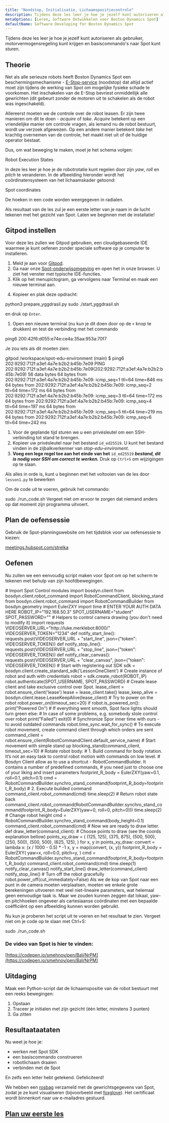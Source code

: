 ```yaml
---
title: "Noodstop, Initialisatie, Lichaamspositiecontrole"
description: Tijdens deze les leer je hoe je jezelf kunt autoriseren als gebruiker, motorvermogensregeling kunt krijgen en basiscommando's naar Spot kunt sturen.
metaOptions: [Leren, Software Ontwikkelen voor Boston Dynamics Spot]
defaultName: Software Developing for Boston Dynamics Spot
---
```


<RoboAcademyText fWeight="500">
Tijdens deze les leer je hoe je jezelf kunt autoriseren als gebruiker, motorvermogensregeling kunt krijgen en basiscommando's naar Spot kunt sturen.
</RoboAcademyText>

## Theorie

Net als alle serieuze robots heeft Boston Dynamics Spot een beschermingsmechanisme - [E-Stop-service](https://dev.bostondynamics.com/docs/concepts/estop_service) (noodstop) dat altijd actief moet zijn tijdens de werking van Spot om mogelijke fysieke schade te voorkomen. Het inschakelen van de E-Stop bevriest onmiddellijk alle gewrichten (dit gebeurt zonder de motoren uit te schakelen als de robot was ingeschakeld).

Allereerst moeten we de controle over de robot leasen. Er zijn twee manieren om dit te doen - *acquire* of *take*. *Acquire* betekent op een vriendelijke manier om controle vragen, als iemand nu de robot bestuurt, wordt uw verzoek afgewezen. Op een andere manier betekent *take* het krachtig overnemen van de controle, het maakt niet uit of de huidige operator bestaat.

Dus, om wat beweging te maken, moet je het schema volgen:

<LessonImages src="boston-dynamics-spot/e_stop_scheme.png" alt="Robot Uitvoeringsstaten" imageClasses="mb"/>

Robot Execution States

In deze les leer je hoe je de robotrotatie kunt regelen door zijn *yaw*, *roll* en *pitch* te veranderen. In de afbeelding hieronder wordt het coördinatensysteem van het lichaamskader getoond:

<LessonImages src="boston-dynamics-spot/spot_coords.png" alt="Spot coördinaten" imageClasses="mb"/>

Spot coordinates

<RoboAcademyText fWeight="300" fSize="90%">
De hoeken in een code worden weergegeven in radialen.
</RoboAcademyText>

Als resultaat van de les zul je een eerste letter van je naam in de lucht tekenen met het gezicht van Spot. Laten we beginnen met de installatie!

## Gitpod instellen

Voor deze les zullen we Gitpod gebruiken, een cloudgebaseerde IDE waarmee je kunt oefenen zonder speciale software op je computer te installeren.

1. Meld je aan voor [Gitpod](https://gitpod.io/).
2. Ga naar onze [Spot-onderwijsomgeving](https://gitpod.io/#github.com/merklebot/spot-edu-environment) en open het in onze browser. U ziet het venster met typische IDE-functies. 
3. Klik op het menupictogram, ga vervolgens naar Terminal en maak een nieuwe terminal aan.

<LessonImages src="boston-dynamics-spot/gitpod_terminal.png" alt="terminal" imageClasses="mb"/>
    
    
4. Kopieer en plak deze opdracht:

<LessonCodeWrapper language="bash" codeClass="big-code">
python3 prepare_yggdrasil.py
sudo ./start_yggdrasil.sh

</LessonCodeWrapper>

en druk op `Enter`.

1. Open een nieuwe terminal (nu kun je dit doen door op de `+` knop te drukken) en test de verbinding met het commando

<LessonCodeWrapper language="bash" codeClass="big-code">
ping6 200:42f6:d055:e74e:ce4a:35aa:953a:70f7

</LessonCodeWrapper>

Je zou iets als dit moeten zien:

<LessonCodeWrapper language="bash" codeClass="big-code">
gitpod /workspace/spot-edu-environment (main) $ ping6 202:9292:712f:a3ef:4a7e:b2b2:b45b:7e09
PING 202:9292:712f:a3ef:4a7e:b2b2:b45b:7e09(202:9292:712f:a3ef:4a7e:b2b2:b45b:7e09) 56 data bytes
64 bytes from 202:9292:712f:a3ef:4a7e:b2b2:b45b:7e09: icmp_seq=1 ttl=64 time=846 ms
64 bytes from 202:9292:712f:a3ef:4a7e:b2b2:b45b:7e09: icmp_seq=2 ttl=64 time=172 ms
64 bytes from 202:9292:712f:a3ef:4a7e:b2b2:b45b:7e09: icmp_seq=3 ttl=64 time=172 ms
64 bytes from 202:9292:712f:a3ef:4a7e:b2b2:b45b:7e09: icmp_seq=4 ttl=64 time=197 ms
64 bytes from 202:9292:712f:a3ef:4a7e:b2b2:b45b:7e09: icmp_seq=5 ttl=64 time=219 ms
64 bytes from 202:9292:712f:a3ef:4a7e:b2b2:b45b:7e09: icmp_seq=6 ttl=64 time=242 ms

</LessonCodeWrapper>

1. Voor de geplande tijd sturen we u een privésleutel om een SSH-verbinding tot stand te brengen.
2. Kopieer uw privésleutel naar het bestand `id_ed25519`. U kunt het bestand vinden in de zijbalkverkenner van *stop-edu-enviroment*.
3. **Voeg een lege regel toe aan het einde van het** `id_ed25519` ***bestand, dit is nodig voor SSH om correct te werken.*** Druk op `Ctrl+S` om wijzigingen op te slaan.

Als alles in orde is, kunt u beginnen met het voltooien van de les door `lesson1.py` te bewerken

Om de code uit te voeren, gebruik het commando:


<LessonCodeWrapper language="bash">
sudo ./run_code.sh

</LessonCodeWrapper>


<RoboAcademyText fWeight="700" fStyle="normal">
Vergeet niet om ervoor te zorgen dat niemand anders op dat moment zijn programma uitvoert.
</RoboAcademyText>


## Plan de oefensessie

Gebruik de Spot-planningswebsite om het tijdsblok voor uw oefensessie te kiezen:

[meetings.hubspot.com/strelka](https://meetings.hubspot.com/strelka)

## Oefenen

Nu zullen we een eenvoudig script maken voor Spot om op het scherm te tekenen met behulp van zijn hoofdbewegingen. 

<LessonCodeWrapper language="python" codeClass="big-code">
# Import Spot Control modules
import bosdyn.client
from bosdyn.client.robot_command import RobotCommandClient, blocking_stand
from bosdyn.client.robot_command import RobotCommandBuilder
from bosdyn.geometry import EulerZXY
import time
# ENTER YOUR AUTH DATA HERE
ROBOT_IP="192.168.50.3"
SPOT_USERNAME="student"
SPOT_PASSWORD=""
# Helpers to control camera drawing (you don't need to modify it)
import requests
VIDEOSERVER_URL="http://luke.merklebot:8000/"
VIDEOSERVER_TOKEN="1234"
def notify_start_line():
  requests.post(VIDEOSERVER_URL + "start_line", json={"token": VIDEOSERVER_TOKEN})
def notify_stop_line():
  requests.post(VIDEOSERVER_URL + "stop_line", json={"token": VIDEOSERVER_TOKEN})
def notify_clear_canvas():
    requests.post(VIDEOSERVER_URL + "clear_canvas", json={"token": VIDEOSERVER_TOKEN})
# Start with registering out SDK
sdk = bosdyn.client.create_standard_sdk('LessonOneClient')
# Create instance of robot and auth with credentials
robot = sdk.create_robot(ROBOT_IP)
robot.authenticate(SPOT_USERNAME, SPOT_PASSWORD)
# Create lease client and take exclusive control over Spot.  
lease_client = robot.ensure_client('lease')
lease = lease_client.take()
lease_keep_alive = bosdyn.client.lease.LeaseKeepAlive(lease_client)
# Try to power on the robot
robot.power_on(timeout_sec=20)
if robot.is_powered_on():
    print("Powered On")
		# If everything went smooth, Spot face lights should turn green
else:
		# In case of some problems, e.g. somebody stole control over robot
    print("Failed")
    exit(0)
# Synchronize Spor inner time with ours - to avoid outdated commands
robot.time_sync.wait_for_sync()
# To execute robot movement, create command client through which orders are sent
command_client = robot.ensure_client(RobotCommandClient.default_service_name)
# Start movement with simple stand up
blocking_stand(command_client, timeout_sec=10)
# Rotate robot body:
#  1. Build command for body rotation. It’s not an easy task to control robot motion with commands on low level. 
#     Bosdyn Client allow as to use a shortcut - RobotCommandBuilder. It contains a number of predefined commands, 
#     you need just to choose one of your liking and insert parameters
footprint_R_body = EulerZXY(yaw=0.1, roll=0.1, pitch=0.1)
cmd = RobotCommandBuilder.synchro_stand_command(footprint_R_body=footprint_R_body)
#  2. Execute builded command
command_client.robot_command(cmd)
time.sleep(2)
# Return robot state back
command_client.robot_command(RobotCommandBuilder.synchro_stand_command(footprint_R_body=EulerZXY(yaw=0, roll=0, pitch=0)))
time.sleep(2)
# Change robot height
cmd = RobotCommandBuilder.synchro_stand_command(body_height=0.1)
command_client.robot_command(cmd)
# Now we are ready to draw letter. 
def draw_letter(command_client):
		# Choose points to draw (see the coords explanation bellow)
    points_xy_draw = (
        (125, 125),
        (375, 875),
        (500, 500),
        (250, 500),
        (500, 500),
        (625, 125),
    )
    for x, y in points_xy_draw:
        convert = lambda x: (x / 1000 - 0.5) * -1
        x, y = map(convert, (x, y))
        footprint_R_body = EulerZXY(
            yaw=x, 
            roll=0.0, 
            pitch=y,
        )
        cmd = RobotCommandBuilder.synchro_stand_command(footprint_R_body=footprint_R_body)
        command_client.robot_command(cmd)
        time.sleep(1)
notify_clear_canvas()
notify_start_line()
draw_letter(command_client)
notify_stop_line()
# Turn off the robot gracefully
robot.power_off(cut_immediately=False)

</LessonCodeWrapper>

<RoboAcademyText fWeight="300" fSize="90%">
Als we de kop van Spot naar een punt in de camera moeten verplaatsen, moeten we enkele grote berekeningen uitvoeren met veel niet-lineaire parameters, wat helemaal geen eenvoudige taak is. Maar we zouden kunnen zeggen dat lokaal, yaw- en pitchhoeken ongeveer als cartesiaanse coördinaten met een bepaalde coëfficiënt op een afbeelding kunnen worden gebruikt.
</RoboAcademyText>


<LessonImages src="boston-dynamics-spot/cartesian.jpeg" alt="spot" imageClasses="mb"/>

Nu kun je proberen het script uit te voeren en het resultaat te zien. Vergeet niet om je code op te slaan met Ctrl+S:

<LessonCodeWrapper language="bash">
sudo ./run_code.sh
</LessonCodeWrapper>


### De video van Spot is hier te vinden:
[https://codepen.io/smehnov/pen/BaVNrPM](https://codepen.io/smehnov/pen/BaVNrPM)


## Uitdaging
Maak een Python-script dat de lichaamspositie van de robot bestuurt met een reeks bewegingen:

1. Opstaan
2. Traceer je initialen met zijn gezicht (één letter, minstens 3 punten)
3. Ga zitten

## Resultaataataten

Nu weet je hoe je:

- werken met Spot SDK
- een basiscommando construeren
- robotlichaam draaien
- verbinden met de Spot

En zelfs een letter hebt getekend. Gefeliciteerd!


<RoboAcademyText fWeight="500">

We hebben een [rosbag](http://wiki.ros.org/rosbag) verzameld met de gewrichtsgegevens van Spot, zodat je ze kunt visualiseren (bijvoorbeeld met [foxglove](https://www.notion.so/Lesson-1-Emergency-Stop-Initialization-Body-Position-Control-4ccf6316330d4680ab1bb571b2b788d5)). Het certificaat wordt binnenkort naar uw e-mailadres gestuurd.

</RoboAcademyText> 


## [Plan uw eerste les](https://meetings.hubspot.com/strelka)
